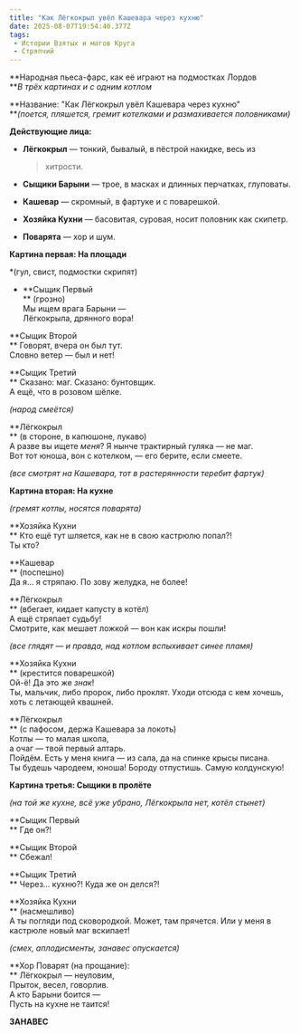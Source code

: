 ```yaml
---
title: "Как Лёгкокрыл увёл Кашевара через кухню"
date: 2025-08-07T19:54:40.377Z
tags:
 - Истории Взятых и магов Круга
 - Стряпчий
---
```


**Народная пьеса-фарс, как её играют на подмостках Лордов  
***В трёх картинах и с одним котлом*

**Название: "Как Лёгкокрыл увёл Кашевара через кухню"  
***(поется, пляшется, гремит котелками и размахивается половниками)*

**Действующие лица:**

-   **Лёгкокрыл** — тонкий, бывалый, в пёстрой накидке, весь из
    > хитрости.

-   **Сыщики Барыни** — трое, в масках и длинных перчатках, глуповаты.

-   **Кашевар** — скромный, в фартуке и с поварешкой.

-   **Хозяйка Кухни** — басовитая, суровая, носит половник как скипетр.

-   **Поварята** — хор и шум.

**Картина первая: На площади**

*(гул, свист, подмостки скрипят)  
* **Сыщик Первый  
** (грозно)  
Мы ищем врага Барыни —  
Лёгкокрыла, дрянного вора!

**Сыщик Второй  
** Говорят, вчера он был тут.  
Словно ветер — был и нет!

**Сыщик Третий  
** Сказано: маг. Сказано: бунтовщик.  
А ещё, что в розовом шёлке.

*(народ смеётся)*

**Лёгкокрыл  
** (в стороне, в капюшоне, лукаво)  
А разве вы ищете *меня*? Я нынче трактирный гуляка — не маг.  
Вот тот юноша, вон с котелком, — его берите, если смеете.

*(все смотрят на Кашевара, тот в растерянности теребит фартук)*

**Картина вторая: На кухне**

*(гремят котлы, носятся поварята)*

**Хозяйка Кухни  
** Кто ещё тут шляется, как не в свою кастрюлю попал?!  
Ты кто?

**Кашевар  
** (поспешно)  
Да я... я стряпаю. По зову желудка, не более!

**Лёгкокрыл  
** (вбегает, кидает капусту в котёл)  
А ещё стряпает судьбу!  
Смотрите, как мешает ложкой — вон как искры пошли!

*(все глядят — и правда, над котлом вспыхивает синее пламя)*

**Хозяйка Кухни  
** (крестится поварешкой)  
Ой-ё! Да это же *знак*!  
Ты, мальчик, либо пророк, либо проклят. Уходи отсюда с кем хочешь, хоть
с летающей квашней.

**Лёгкокрыл  
** (с пафосом, держа Кашевара за локоть)  
Котлы — то малая школа,  
а очаг — твой первый алтарь.  
Пойдём. Есть у меня книга — из сала, да на спинке крысы писана.  
Ты будешь чародеем, юноша! Бороду отпустишь. Самую колдунскую!

**Картина третья: Сыщики в пролёте**

*(на той же кухне, всё уже убрано, Лёгкокрыла нет, котёл стынет)*

**Сыщик Первый  
** Где он?!

**Сыщик Второй  
** Сбежал!

**Сыщик Третий  
** Через… кухню?! Куда же он делся?!

**Хозяйка Кухни  
** (насмешливо)  
А ты погляди под сковородкой. Может, там прячется. Или у меня в кастрюле
новый маг вскипает!

*(смех, аплодисменты, занавес опускается)*

**Хор Поварят (на прощание):  
** Лёгкокрыл — неуловим,  
Прыток, весел, говорлив.  
А кто Барыни боится —  
Пусть на кухне не таится!

**ЗАНАВЕС**
